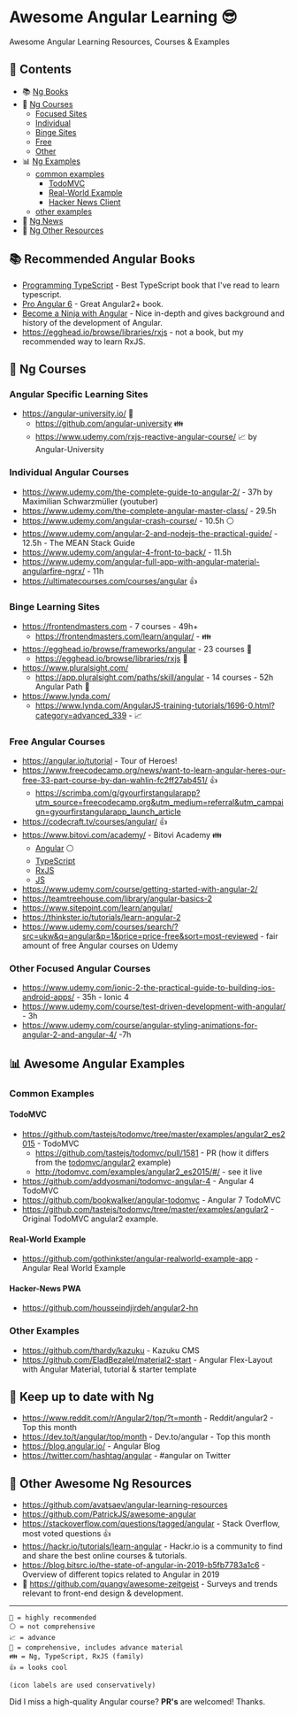 # Awesome Angular Learning 😎

Awesome Angular Learning Resources, Courses & Examples

## 📖 Contents

- 📚 [Ng Books](#-recommended-angular-books)
- 📕 [Ng Courses](#-ng-courses)
  - [Focused Sites](#angular-specific-learning-sites)
  - [Individual](#individual-angular-courses)
  - [Binge Sites](#binge-learning-sites)
  - [Free](#free-angular-courses)
  - [Other](#other-focused-angular-courses)
- 📊 [Ng Examples](#-awesome-angular-examples)
  - [common examples](#common-examples)
    - [TodoMVC](#todomvc)
    - [Real-World Example](#real-world-example)
    - [Hacker News Client](#hacker-news-pwa)
  - [other examples](#other-examples)
- 📰 [Ng News](#-keep-up-to-date-with-ng)
- 🔗 [Ng Other Resources](#-other-awesome-ng-resources)

## 📚 Recommended Angular Books

- [Programming TypeScript](https://www.amazon.com/Programming-TypeScript-Making-JavaScript-Applications/dp/1492037656/) - Best TypeScript book that I've read to learn typescript.
- [Pro Angular 6](https://www.amazon.com/Pro-Angular-6-Adam-Freeman/dp/1484236483/) - Great Angular2+ book.
- [Become a Ninja with Angular](https://books.ninja-squad.com/angular) - Nice in-depth and gives background and history of the development of Angular.
- https://egghead.io/browse/libraries/rxjs - not a book, but my recommended way to learn RxJS.

## 📕 Ng Courses

### Angular Specific Learning Sites

- https://angular-university.io/ 🧠
  - https://github.com/angular-university 👪
  - https://www.udemy.com/rxjs-reactive-angular-course/ 📈 by Angular-University

### Individual Angular Courses

- https://www.udemy.com/the-complete-guide-to-angular-2/ - 37h by Maximilian Schwarzmüller (youtuber)
- https://www.udemy.com/the-complete-angular-master-class/ - 29.5h
- https://www.udemy.com/angular-crash-course/ - 10.5h ⚪
- https://www.udemy.com/angular-2-and-nodejs-the-practical-guide/ - 12.5h - The MEAN Stack Guide
- https://www.udemy.com/angular-4-front-to-back/ - 11.5h
- https://www.udemy.com/angular-full-app-with-angular-material-angularfire-ngrx/ - 11h
- https://ultimatecourses.com/courses/angular 👍

### Binge Learning Sites

- https://frontendmasters.com - 7 courses - 49h+
  - https://frontendmasters.com/learn/angular/ - 👪
- https://egghead.io/browse/frameworks/angular - 23 courses 🧠
  - https://egghead.io/browse/libraries/rxjs 🌟
- https://www.pluralsight.com/
  - https://app.pluralsight.com/paths/skill/angular - 14 courses - 52h Angular Path 🧠
- https://www.lynda.com/
  - https://www.lynda.com/AngularJS-training-tutorials/1696-0.html?category=advanced_339 - 📈

### Free Angular Courses

- https://angular.io/tutorial - Tour of Heroes!
- https://www.freecodecamp.org/news/want-to-learn-angular-heres-our-free-33-part-course-by-dan-wahlin-fc2ff27ab451/ 👍
  - https://scrimba.com/g/gyourfirstangularapp?utm_source=freecodecamp.org&utm_medium=referral&utm_campaign=gyourfirstangularapp_launch_article
- https://codecraft.tv/courses/angular/ 👍
- https://www.bitovi.com/academy/ - Bitovi Academy 👪
  - [Angular](https://www.bitovi.com/academy/learn-angular.html) ⚪
  - [TypeScript](https://www.bitovi.com/academy/learn-typescript.html)
  - [RxJS](https://www.bitovi.com/academy/learn-rxjs.html)
  - [JS](https://www.bitovi.com/academy/learn-advanced-javascript.html)
- https://www.udemy.com/course/getting-started-with-angular-2/
- https://teamtreehouse.com/library/angular-basics-2
- https://www.sitepoint.com/learn/angular/
- https://thinkster.io/tutorials/learn-angular-2
- https://www.udemy.com/courses/search/?src=ukw&q=angular&p=1&price=price-free&sort=most-reviewed - fair amount of free Angular courses on Udemy

### Other Focused Angular Courses 

- https://www.udemy.com/ionic-2-the-practical-guide-to-building-ios-android-apps/ - 35h - Ionic 4
- https://www.udemy.com/course/test-driven-development-with-angular/ - 3h
- https://www.udemy.com/course/angular-styling-animations-for-angular-2-and-angular-4/ -7h


## 📊 Awesome Angular Examples

### Common Examples

#### TodoMVC
- https://github.com/tastejs/todomvc/tree/master/examples/angular2_es2015 - TodoMVC
  - https://github.com/tastejs/todomvc/pull/1581 - PR (how it differs from the [todomvc/angular2](https://github.com/tastejs/todomvc/tree/master/examples/angular2) example)
  - http://todomvc.com/examples/angular2_es2015/#/ - see it live
- https://github.com/addyosmani/todomvc-angular-4 - Angular 4 TodoMVC
- https://github.com/bookwalker/angular-todomvc - Angular 7 TodoMVC
- https://github.com/tastejs/todomvc/tree/master/examples/angular2 - Original TodoMVC angular2 example.
  
  
#### Real-World Example
- https://github.com/gothinkster/angular-realworld-example-app - Angular Real World Example

#### Hacker-News PWA
- https://github.com/housseindjirdeh/angular2-hn

### Other Examples
- https://github.com/thardy/kazuku - Kazuku CMS
- https://github.com/EladBezalel/material2-start - Angular Flex-Layout with Angular Material, tutorial & starter template

## 📰 Keep up to date with Ng

- https://www.reddit.com/r/Angular2/top/?t=month - Reddit/angular2 - Top this month
- https://dev.to/t/angular/top/month - Dev.to/angular - Top this month
- https://blog.angular.io/ - Angular Blog
- https://twitter.com/hashtag/angular - #angular on Twitter


## 🔗 Other Awesome Ng Resources

- https://github.com/avatsaev/angular-learning-resources
- https://github.com/PatrickJS/awesome-angular
- https://stackoverflow.com/questions/tagged/angular - Stack Overflow, most voted questions 👍
- https://hackr.io/tutorials/learn-angular - Hackr.io is a community to find and share the best online courses & tutorials.
- https://blog.bitsrc.io/the-state-of-angular-in-2019-b5fb7783a1c6 - Overview of different topics related to Angular in 2019
- 🔮 https://github.com/quangv/awesome-zeitgeist - Surveys and trends relevant to front-end design & development.




----
```
🌟 = highly recommended
⚪ = not comprehensive
📈 = advance
🧠 = comprehensive, includes advance material
👪 = Ng, TypeScript, RxJS (family)
👍 = looks cool

(icon labels are used conservatively)
```

Did I miss a high-quality Angular course? **PR's** are welcomed! Thanks.
